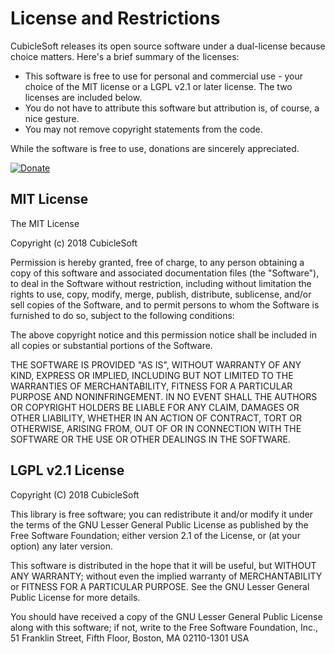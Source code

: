 License and Restrictions
========================

CubicleSoft releases its open source software under a dual-license because choice matters.  Here's a brief summary of the licenses:

* This software is free to use for personal and commercial use - your choice of the MIT license or a LGPL v2.1 or later license.  The two licenses are included below.
* You do not have to attribute this software but attribution is, of course, a nice gesture.
* You may not remove copyright statements from the code.

While the software is free to use, donations are sincerely appreciated.

[![Donate](https://cubiclesoft.com/res/donate-shield.png)](https://cubiclesoft.com/donate/)

MIT License
-----------

The MIT License

Copyright (c) 2018 CubicleSoft

Permission is hereby granted, free of charge, to any person obtaining a copy of this software and associated documentation files (the "Software"), to deal in the Software without restriction, including without limitation the rights to use, copy, modify, merge, publish, distribute, sublicense, and/or sell copies of the Software, and to permit persons to whom the Software is furnished to do so, subject to the following conditions:

The above copyright notice and this permission notice shall be included in all copies or substantial portions of the Software.

THE SOFTWARE IS PROVIDED "AS IS", WITHOUT WARRANTY OF ANY KIND, EXPRESS OR IMPLIED, INCLUDING BUT NOT LIMITED TO THE WARRANTIES OF MERCHANTABILITY, FITNESS FOR A PARTICULAR PURPOSE AND NONINFRINGEMENT.  IN NO EVENT SHALL THE AUTHORS OR COPYRIGHT HOLDERS BE LIABLE FOR ANY CLAIM, DAMAGES OR OTHER LIABILITY, WHETHER IN AN ACTION OF CONTRACT, TORT OR OTHERWISE, ARISING FROM, OUT OF OR IN CONNECTION WITH THE SOFTWARE OR THE USE OR OTHER DEALINGS IN THE SOFTWARE.

LGPL v2.1 License
-----------------

Copyright (C) 2018 CubicleSoft

This library is free software; you can redistribute it and/or modify it under the terms of the GNU Lesser General Public License as published by the Free Software Foundation; either version 2.1 of the License, or (at your option) any later version.

This software is distributed in the hope that it will be useful, but WITHOUT ANY WARRANTY; without even the implied warranty of MERCHANTABILITY or FITNESS FOR A PARTICULAR PURPOSE.  See the GNU Lesser General Public License for more details.

You should have received a copy of the GNU Lesser General Public License along with this software; if not, write to the Free Software Foundation, Inc., 51 Franklin Street, Fifth Floor, Boston, MA 02110-1301 USA
